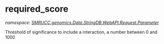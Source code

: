 ﻿# required_score
_namespace: [SMRUCC.genomics.Data.StringDB.WebAPI.Request.Parameter](./index.md)_

Threshold of significance to include a interaction, a number between 0 and 1000




